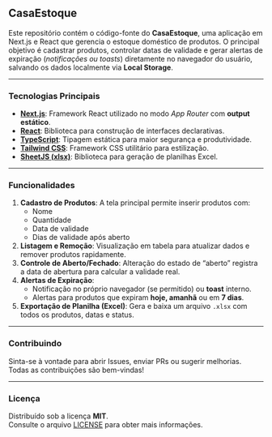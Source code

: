 ## CasaEstoque

Este repositório contém o código-fonte do **CasaEstoque**, uma aplicação em Next.js e React que gerencia o estoque doméstico de produtos. O principal objetivo é cadastrar produtos, controlar datas de validade e gerar alertas de expiração (_notificações ou toasts_) diretamente no navegador do usuário, salvando os dados localmente via **Local Storage**.

---

### Tecnologias Principais

- **[Next.js](https://nextjs.org/)**: Framework React utilizado no modo _App Router_ com **output estático**.
- **[React](https://react.dev/)**: Biblioteca para construção de interfaces declarativas.
- **[TypeScript](https://www.typescriptlang.org/)**: Tipagem estática para maior segurança e produtividade.
- **[Tailwind CSS](https://tailwindcss.com/)**: Framework CSS utilitário para estilização.
- **[SheetJS (xlsx)](https://docs.sheetjs.com/)**: Biblioteca para geração de planilhas Excel.

---

### Funcionalidades

1. **Cadastro de Produtos**: A tela principal permite inserir produtos com:
    - Nome
    - Quantidade
    - Data de validade
    - Dias de validade após aberto
2. **Listagem e Remoção**: Visualização em tabela para atualizar dados e remover produtos rapidamente.
3. **Controle de Aberto/Fechado**: Alteração do estado de “aberto” registra a data de abertura para calcular a validade real.
4. **Alertas de Expiração**:
    - Notificação no próprio navegador (se permitido) ou **toast** interno.
    - Alertas para produtos que expiram **hoje, amanhã** ou em **7 dias**.
5. **Exportação de Planilha (Excel)**: Gera e baixa um arquivo `.xlsx` com todos os produtos, datas e status.

---

### Contribuindo

Sinta-se à vontade para abrir Issues, enviar PRs ou sugerir melhorias.  
Todas as contribuições são bem-vindas!

---

### Licença

Distribuído sob a licença **MIT**.  
Consulte o arquivo [LICENSE](LICENSE) para obter mais informações.